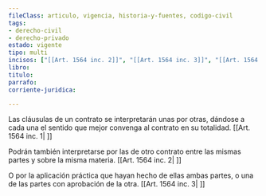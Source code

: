 ```yaml
---
fileClass: articulo, vigencia, historia-y-fuentes, codigo-civil
tags:
- derecho-civil
- derecho-privado
estado: vigente
tipo: multi
incisos: ["[[Art. 1564 inc. 2]]", "[[Art. 1564 inc. 3]]", "[[Art. 1564 inc. 1]]"]
libro:
titulo:
parrafo:
corriente-juridica:

---
```

Las cláusulas de un contrato se interpretarán unas por otras, dándose a cada una el sentido que mejor convenga al contrato en su totalidad. [[Art. 1564 inc. 1| ]]

Podrán también interpretarse por las de otro contrato entre las mismas partes y sobre la misma materia. [[Art. 1564 inc. 2| ]]

O por la aplicación práctica que hayan hecho de ellas ambas partes, o una de las partes con aprobación de la otra. [[Art. 1564 inc. 3| ]]